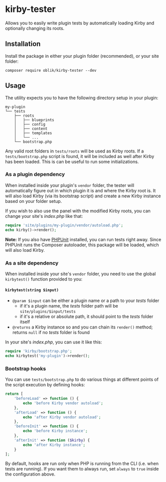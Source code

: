 # kirby-tester

Allows you to easily write plugin tests by automatically loading Kirby and
optionally changing its roots.

## Installation

Install the package in either your plugin folder (recommended), or your site folder:

```
composer require oblik/kirby-tester --dev
```

## Usage

The utility expects you to have the following directory setup in your plugin:

```
my-plugin
└── tests
    ├── roots
    │   ├── blueprints
    │   ├── config
    │   ├── content
    │   ├── templates
    │   └── ...
    └── bootstrap.php
```

Any valid root folders in `tests/roots` will be used as Kirby roots. If a
`tests/bootstrap.php` script is found, it will be included as well after Kirby
has been loaded. This is can be useful to run some initializations.

### As a plugin dependency

When installed inside your plugin's `vendor` folder, the tester will
automatically figure out in which plugin it is and where the Kirby root is. It
will also load Kirby (via its bootstrap script) and create a new Kirby instance
based on your folder setup.

If you wish to also use the panel with the modified Kirby roots, you can change
your site's _index.php_ like that:

```php
require 'site/plugins/my-plugin/vendor/autoload.php';
echo kirby()->render();
```

**Note:** If you also have [PHPUnit](https://phpunit.de/) installed, you can run
tests right away. Since PHPUnit runs the Composer autoloader, this package will
be loaded, which will also load Kirby.

### As a site dependency

When installed inside your site's `vendor` folder, you need to use the global
`kirbytest()` function provided to you:

#### `kirbytest(string $input)`

- `@param $input` can be either a plugin name or a path to your _tests_ folder
  - if it's a plugin name, the _tests_ folder path will be
    `site/plugins/$input/tests`
  - if it's a relative or absolute path, it should point to the _tests_ folder
    itself
- `@returns` a Kirby instance so and you can chain its `render()` method;
  returns `null` if no _tests_ folder is found

In your site's _index.php_, you can use it like this:

```php
require 'kirby/bootstrap.php';
echo kirbytest('my-plugin')->render();
```

### Bootstrap hooks

You can use `tests/bootstrap.php` to do various things at different points of
the script execution by defining hooks:

```php
return [
    'beforeLoad' => function () {
        echo 'before Kirby vendor autoload';
    },
    'afterLoad' => function () {
        echo 'after Kirby vendor autoload';
    },
    'beforeInit' => function () {
        echo 'before Kirby instance';
    },
    'afterInit' => function ($kirby) {
        echo 'after Kirby instance';
    }
];
```

By default, hooks are run only when PHP is running from the CLI (i.e. when tests
are running). If you want them to always run, set `always` to `true` inside the
configuration above.